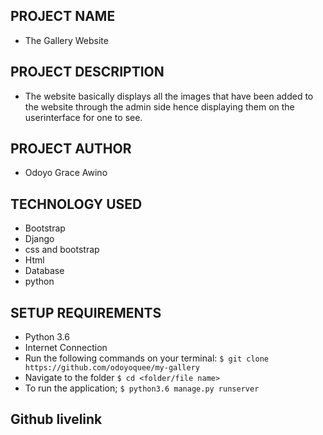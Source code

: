 ## PROJECT NAME
- The Gallery Website


## PROJECT DESCRIPTION
- The website basically displays all the images that have been added to the website through the admin side hence displaying them on the userinterface for one to see.

## PROJECT AUTHOR
- Odoyo Grace Awino

## TECHNOLOGY USED
- Bootstrap
- Django
- css and bootstrap
- Html
- Database
- python

## SETUP REQUIREMENTS
- Python 3.6
- Internet Connection
- Run the following commands on your terminal:
`$ git clone https://github.com/odoyoquee/my-gallery`
- Navigate to the folder
 `$ cd <folder/file name>`
- To run the application;
 `$ python3.6 manage.py runserver`


##  Github livelink
